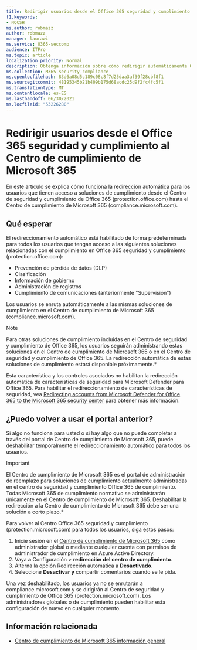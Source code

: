 ```yaml
---
title: Redirigir usuarios desde el Office 365 seguridad y cumplimiento al Centro de cumplimiento de Microsoft 365
f1.keywords:
- NOCSH
ms.author: robmazz
author: robmazz
manager: laurawi
ms.service: O365-seccomp
audience: ITPro
ms.topic: article
localization_priority: Normal
description: Obtenga información sobre cómo redirigir automáticamente Office 365 usuarios del Centro de seguridad y cumplimiento al Centro de cumplimiento de Microsoft 365..
ms.collection: M365-security-compliance
ms.openlocfilehash: 83d6a08d5c189c08c8f7d25daa3af39f28cbf8f1
ms.sourcegitcommit: 48195345b21b409b175d68acdc25d9f2fc4fc5f1
ms.translationtype: MT
ms.contentlocale: es-ES
ms.lasthandoff: 06/30/2021
ms.locfileid: "53226280"
---
```

# <a name="redirect-users-from-the-office-365-security-and-compliance-center-to-the-microsoft-365-compliance-center"></a>Redirigir usuarios desde el Office 365 seguridad y cumplimiento al Centro de cumplimiento de Microsoft 365

En este artículo se explica cómo funciona la redirección automática para los usuarios que tienen acceso a soluciones de cumplimiento desde el Centro de seguridad y cumplimiento de Office 365 (protection.office.com) hasta el Centro de cumplimiento de Microsoft 365 (compliance.microsoft.com).

## <a name="what-to-expect"></a>Qué esperar

El redireccionamiento automático está habilitado de forma predeterminada para todos los usuarios que tengan acceso a las siguientes soluciones relacionadas con el cumplimiento en Office 365 seguridad y cumplimiento (protection.office.com):

- Prevención de pérdida de datos (DLP)
- Clasificación
- Información de gobierno
- Administración de registros
- Cumplimiento de comunicaciones (anteriormente "Supervisión")

Los usuarios se enruta automáticamente a las mismas soluciones de cumplimiento en el Centro de cumplimiento de Microsoft 365 (compliance.microsoft.com).

> [!NOTE]
> Para otras soluciones de cumplimiento incluidas en el Centro de seguridad y cumplimiento de Office 365, los usuarios seguirán administrando estas soluciones en el Centro de cumplimiento de Microsoft 365 o en el Centro de seguridad y cumplimiento de Office 365. La redirección automática de estas soluciones de cumplimiento estará disponible próximamente.*

Esta característica y los controles asociados no habilitan la redirección automática de características de seguridad para Microsoft Defender para Office 365. Para habilitar el redireccionamiento de características de seguridad, vea [Redirecting accounts from Microsoft Defender for Office 365 to the Microsoft 365 security center](/microsoft-365/security/defender/microsoft-365-security-mdo-redirection) para obtener más información.

## <a name="can-i-go-back-to-using-the-former-portal"></a>¿Puedo volver a usar el portal anterior?

Si algo no funciona para usted o si hay algo que no puede completar a través del portal de Centro de cumplimiento de Microsoft 365, puede deshabilitar temporalmente el redireccionamiento automático para todos los usuarios.

> [!IMPORTANT]
> El Centro de cumplimiento de Microsoft 365 es el portal de administración de reemplazo para soluciones de cumplimiento actualmente administradas en el centro de seguridad y cumplimiento Office 365 de cumplimiento. Todas Microsoft 365 de cumplimiento normativo se administrarán únicamente en el Centro de cumplimiento de Microsoft 365. Deshabilitar la redirección a la Centro de cumplimiento de Microsoft 365 debe ser una solución a corto plazo.*

Para volver al Centro Office 365 seguridad y cumplimiento (protection.microsoft.com) para todos los usuarios, siga estos pasos:

1. Inicie sesión en el [Centro de cumplimiento de Microsoft 365](https://compliance.microsoft.com) como administrador global o mediante cualquier cuenta con permisos de administrador de cumplimiento en Azure Active Directory.
2. Vaya **a** Configuración  >  **redirección del centro de cumplimiento**.
3. Alterna la opción Redirección automática a **Desactivado**.
4. Seleccione **Desactivar y** compartir comentarios cuando se le pida.

Una vez deshabilitado, los usuarios ya no se enrutarán a compliance.microsoft.com y se dirigirán al Centro de seguridad y cumplimiento de Office 365 (protection.microsoft.com). Los administradores globales o de cumplimiento pueden habilitar esta configuración de nuevo en cualquier momento.

## <a name="related-information"></a>Información relacionada

- [Centro de cumplimiento de Microsoft 365 información general](/microsoft-365/compliance/microsoft-365-compliance-center)

